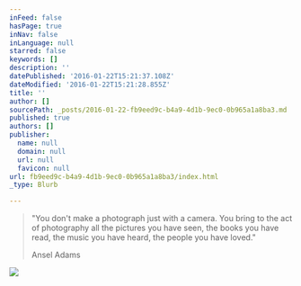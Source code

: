 ```yaml
---
inFeed: false
hasPage: true
inNav: false
inLanguage: null
starred: false
keywords: []
description: ''
datePublished: '2016-01-22T15:21:37.108Z'
dateModified: '2016-01-22T15:21:28.855Z'
title: ''
author: []
sourcePath: _posts/2016-01-22-fb9eed9c-b4a9-4d1b-9ec0-0b965a1a8ba3.md
published: true
authors: []
publisher:
  name: null
  domain: null
  url: null
  favicon: null
url: fb9eed9c-b4a9-4d1b-9ec0-0b965a1a8ba3/index.html
_type: Blurb

---
```

> "You don't make a photograph just with a camera. You bring to the act of photography all the pictures you have seen, the books you have read, the music you have heard, the people you have loved."
> 
> Ansel Adams

![](https://the-grid-user-content.s3-us-west-2.amazonaws.com/1518f9e2-68d0-4191-8a31-34c0f4201512.jpg)
